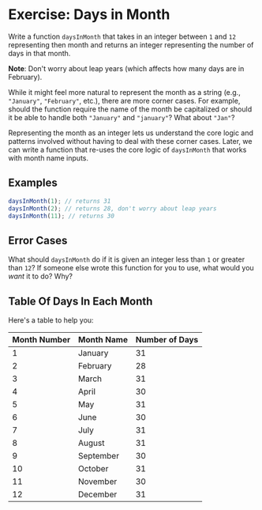 # Exercise: Days in Month

Write a function `daysInMonth` that takes in an integer between `1` and `12` representing then month and returns an integer representing the number of days in that month.

**Note**: Don't worry about leap years (which affects how many days are in February).

While it might feel more natural to represent the month as a string (e.g., `"January"`, `"February"`, etc.), there are more corner cases.  For example, should the function require the name of the month be capitalized or should it be able to handle both `"January"` and `"january"`?  What about `"Jan"`?

Representing the month as an integer lets us understand the core logic and patterns involved without having to deal with these corner cases. Later, we can write a function that re-uses the core logic of `daysInMonth` that works with month name inputs.

## Examples

```javascript
daysInMonth(1); // returns 31
daysInMonth(2); // returns 28, don't worry about leap years
daysInMonth(11); // returns 30
```

## Error Cases

What should `daysInMonth` do if it is given an integer less than `1` or greater than `12`? If someone else wrote this function for you to use, what would you *want* it to do? Why?

## Table Of Days In Each Month

Here's a table to help you:

<table>
  <thead>
    <tr>
      <th>Month Number</th>
      <th>Month Name</th>
      <th>Number of Days</th>
    </tr>
  </thead>
  <tbody>
    <tr>
      <td>1</td>
      <td>January</td>
      <td>31</td>
    </tr>
    <tr>
      <td>2</td>
      <td>February</td>
      <td>28</td>
    </tr>
    <tr>
      <td>3</td>
      <td>March</td>
      <td>31</td>
    </tr>
    <tr>
      <td>4</td>
      <td>April</td>
      <td>30</td>
    </tr>
    <tr>
      <td>5</td>
      <td>May</td>
      <td>31</td>
    </tr>
    <tr>
      <td>6</td>
      <td>June</td>
      <td>30</td>
    </tr>
    <tr>
      <td>7</td>
      <td>July</td>
      <td>31</td>
    </tr>
    <tr>
      <td>8</td>
      <td>August</td>
      <td>31</td>
    </tr>
    <tr>
      <td>9</td>
      <td>September</td>
      <td>30</td>
    </tr>
    <tr>
      <td>10</td>
      <td>October</td>
      <td>31</td>
    </tr>
    <tr>
      <td>11</td>
      <td>November</td>
      <td>30</td>
    </tr>
    <tr>
      <td>12</td>
      <td>December</td>
      <td>31</td>
    </tr>
  </tbody>
</table>
